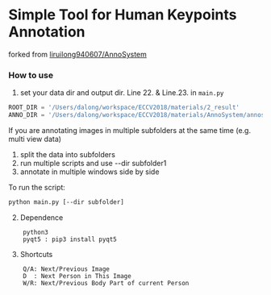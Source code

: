# Simple Tool for Human Keypoints Annotation
forked from [liruilong940607/AnnoSystem](https://github.com/liruilong940607/AnnoSystem)

### How to use

1. set your data dir and output dir. Line 22. & Line.23. in `main.py`
```python
ROOT_DIR = '/Users/dalong/workspace/ECCV2018/materials/2_result'
ANNO_DIR = '/Users/dalong/workspace/ECCV2018/materials/AnnoSystem/annos/2_result'
``` 
If you are annotating images in multiple subfolders at the same time (e.g. multi view data)
1) split the data into subfolders
2) run multiple scripts and use --dir subfolder1
3) annotate in multiple windows side by side

To run the script:
```bash
python main.py [--dir subfolder]
```

2. Dependence
```
    python3
    pyqt5 : pip3 install pyqt5
```
3. Shortcuts
```
    Q/A: Next/Previous Image
    D  : Next Person in This Image 
    W/R: Next/Previous Body Part of current Person 
```
